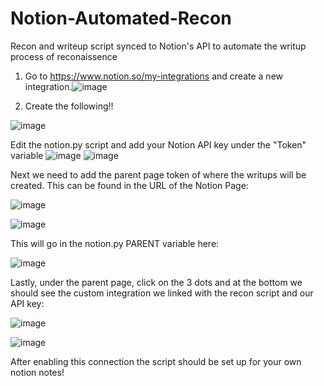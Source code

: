 # Notion-Automated-Recon
Recon and writeup script synced to Notion's API to automate the writup process of reconaissence 

1. Go to https://www.notion.so/my-integrations and create a new integration.![image](https://user-images.githubusercontent.com/122157280/211153215-5e69b536-4483-46cf-8e52-7d283f3fd312.png)

2. Create the following!!

![image](https://user-images.githubusercontent.com/122157280/211155437-e4b5e4dc-e524-49da-9a03-feac0ee8303d.png)

Edit the notion.py script and add your Notion API key under the "Token" variable 
![image](https://user-images.githubusercontent.com/122157280/211155458-fe4f03a8-3f2d-46d0-8dcc-8c000735dcc0.png)
![image](https://user-images.githubusercontent.com/122157280/211155476-ea071657-cc68-4f2f-92b8-6225d693a555.png)

Next we need to add the parent page token of where the writups will be created. This can be found in the URL of the Notion Page:

![image](https://user-images.githubusercontent.com/122157280/211157411-9e969f7f-c025-458e-9ba2-adfbac83cc13.png)

![image](https://user-images.githubusercontent.com/122157280/211157504-10096467-1b17-4893-bd8a-dbedf8756f39.png)

This will go in the notion.py PARENT variable here:

![image](https://user-images.githubusercontent.com/122157280/211157605-af515291-f7d6-4e41-9977-1ee200b9c29b.png)

Lastly, under the parent page, click on the 3 dots and at the bottom we should see the custom integration we linked with the recon script and our API key:

![image](https://user-images.githubusercontent.com/122157280/211157795-6655bab8-89f4-4555-818b-99af4caf9776.png)

![image](https://user-images.githubusercontent.com/122157280/211157864-254ac198-27c1-44bd-8072-2547fe1ab083.png)

After enabling this connection the script should be set up for your own notion notes!
